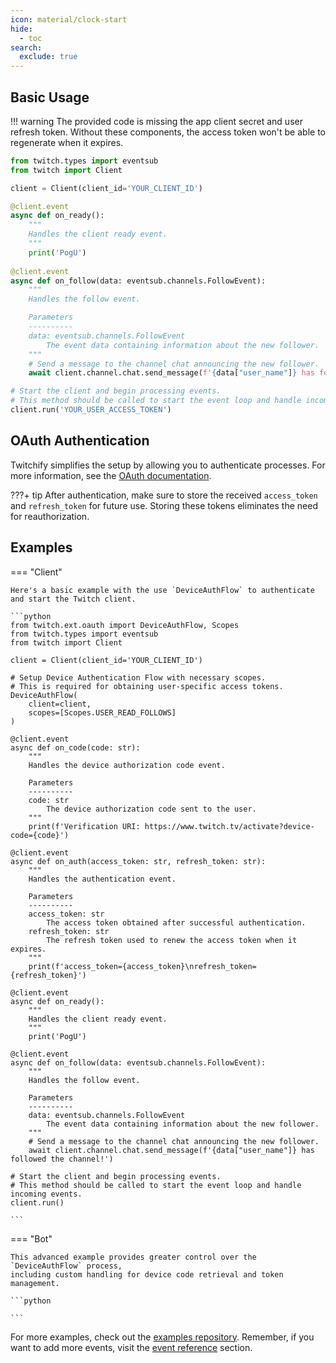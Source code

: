```yaml
---
icon: material/clock-start
hide:
  - toc
search:
  exclude: true
---
```


## Basic Usage

!!! warning
    The provided code is missing the app client secret and user refresh token. Without these components,
    the access token won't be able to regenerate when it expires.

```python
from twitch.types import eventsub
from twitch import Client

client = Client(client_id='YOUR_CLIENT_ID')

@client.event
async def on_ready():
    """
    Handles the client ready event.
    """
    print('PogU')
    
@client.event
async def on_follow(data: eventsub.channels.FollowEvent):
    """
    Handles the follow event.

    Parameters
    ----------
    data: eventsub.channels.FollowEvent
        The event data containing information about the new follower.
    """
    # Send a message to the channel chat announcing the new follower.
    await client.channel.chat.send_message(f'{data["user_name"]} has followed the channel!')

# Start the client and begin processing events.
# This method should be called to start the event loop and handle incoming events.
client.run('YOUR_USER_ACCESS_TOKEN')
```

## OAuth Authentication

Twitchify simplifies the setup by allowing you to authenticate processes.
For more information, see the [OAuth documentation](ext/oauth/index.md).

???+ tip
    After authentication, make sure to store the received `access_token` and `refresh_token`
    for future use. Storing these tokens eliminates the need for reauthorization.

## Examples

=== "Client"

    Here's a basic example with the use `DeviceAuthFlow` to authenticate and start the Twitch client.

    ```python
    from twitch.ext.oauth import DeviceAuthFlow, Scopes
    from twitch.types import eventsub
    from twitch import Client
    
    client = Client(client_id='YOUR_CLIENT_ID')
    
    # Setup Device Authentication Flow with necessary scopes.
    # This is required for obtaining user-specific access tokens.
    DeviceAuthFlow(
        client=client,
        scopes=[Scopes.USER_READ_FOLLOWS]
    )
    
    @client.event
    async def on_code(code: str):
        """
        Handles the device authorization code event.
    
        Parameters
        ----------
        code: str
            The device authorization code sent to the user.
        """
        print(f'Verification URI: https://www.twitch.tv/activate?device-code={code}')
    
    @client.event
    async def on_auth(access_token: str, refresh_token: str):
        """
        Handles the authentication event.
    
        Parameters
        ----------
        access_token: str
            The access token obtained after successful authentication.
        refresh_token: str
            The refresh token used to renew the access token when it expires.
        """
        print(f'access_token={access_token}\nrefresh_token={refresh_token}')
    
    @client.event
    async def on_ready():
        """
        Handles the client ready event.
        """
        print('PogU')
        
    @client.event
    async def on_follow(data: eventsub.channels.FollowEvent):
        """
        Handles the follow event.
    
        Parameters
        ----------
        data: eventsub.channels.FollowEvent
            The event data containing information about the new follower.
        """
        # Send a message to the channel chat announcing the new follower.
        await client.channel.chat.send_message(f'{data["user_name"]} has followed the channel!')
    
    # Start the client and begin processing events.
    # This method should be called to start the event loop and handle incoming events.
    client.run()
    
    ```

=== "Bot"

    This advanced example provides greater control over the `DeviceAuthFlow` process,
    including custom handling for device code retrieval and token management.

    ```python
    
    ```

For more examples, check out the [examples repository](https://github.com/MrSniFo/Twitchify/tree/main/examples).
Remember, if you want to add more events, visit the [event reference](events/index.md) section.